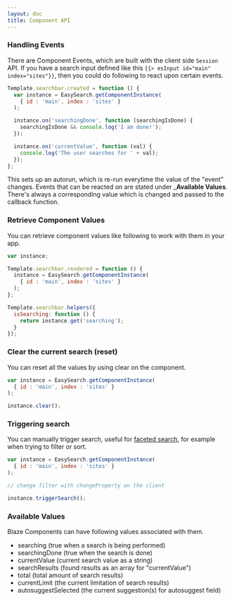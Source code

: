 ```yaml
---
layout: doc
title: Component API
---
```


### Handling Events

There are Component Events, which are built with the client side ```Session``` API. If you have a search input defined like this ```{{> esInput id="main" index="sites"}}```, then you could do following to react upon certain events.

```javascript
Template.searchbar.created = function () {
  var instance = EasySearch.getComponentInstance(
    { id : 'main', index : 'sites' }
  );

  instance.on('searchingDone', function (searchingIsDone) {
    searchingIsDone && console.log('I am done!');
  });

  instance.on('currentValue', function (val) {
    console.log('The user searches for ' + val);
  });
};
```

This sets up an autorun, which is re-run everytime the value of the "event" changes. Events that can be reacted on are stated under ___Available Values__. There's always a corresponding value which is changed and passed to the callback function.

### Retrieve Component Values

You can retrieve component values like following to work with them in your app.

```javascript
var instance;

Template.searchbar.rendered = function () {
  instance = EasySearch.getComponentInstance(
    { id : 'main', index : 'sites' }
  );
};

Template.searchbar.helpers({
  isSearching: function () {
    return instance.get('searching');
  }
}); 
```

### Clear the current search (reset)

You can reset all the values by using clear on the component.

```javascript
var instance = EasySearch.getComponentInstance(
  { id : 'main', index : 'sites' }
);

instance.clear();
```

### Triggering search

You can manually trigger search, useful for [faceted search](https://github.com/matteodem/meteor-easy-search/wiki/Faceted-Search), for example when trying to filter or sort.


```javascript
var instance = EasySearch.getComponentInstance(
  { id : 'main', index : 'sites' }
);

// change filter with changeProperty on the client

instance.triggerSearch();
```

### Available Values

Blaze Components can have following values associated with them.

* searching (true when a search is being performed)
* searchingDone (true when the search is done)
* currentValue (current search value as a string)
* searchResults (found results as an array for "currentValue")
* total (total amount of search results)
* currentLimit (the current limitation of search results)
* autosuggestSelected (the current suggestion(s) for autosuggest field)
